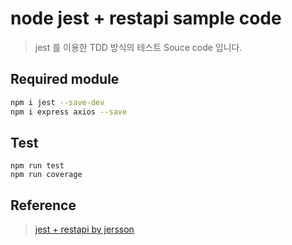 # node jest + restapi sample code

> jest 를 이용한 TDD 방식의 테스트 Souce code 입니다.

## Required module

```sh
npm i jest --save-dev 
npm i express axios --save
```

## Test
```
npm run test
npm run coverage
```

## Reference
> [jest + restapi by jersson](https://github.com/jersson/api-testing-example)



	
